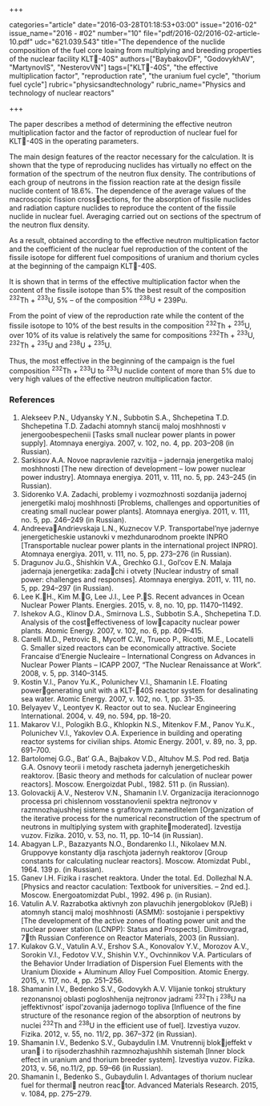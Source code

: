 +++

categories="article"
date="2016-03-28T01:18:53+03:00"
issue="2016-02"
issue_name="2016 - #02"
number="10"
file="pdf/2016-02/2016-02-article-10.pdf"
udc="621.039.543"
title="The dependence of the nuclide composition of the fuel core loaing from multiplying and breeding properties of the nuclear facility KLT-40S"
authors=["BaybakovDF", "GodovykhAV", "MartynovIS", "NesterovVN"]
tags=["KLT-40S", "the effective multiplication factor", "reproduction rate", "the uranium fuel cycle", "thorium fuel cycle"]
rubric="physicsandtechnology"
rubric_name="Physics and technology of nuclear reactors"

+++

The paper describes a method of determining the effective neutron multiplication factor and the factor of reproduction of nuclear fuel for KLT-40S in the operating parameters.

The main design features of the reactor necessary for the calculation. 
It is shown that the type of reproducing nuclides has virtually no effect on the formation of the spectrum of the neutron flux density. 
The contributions of each group of neutrons in the fission reaction rate at the design fissile nuclide content of 18.6%. 
The dependence of the average values of the macroscopic fission crosssections, for the absorption of fissile nuclides and radiation capture nuclides to reproduce the content of the fissile nuclide in nuclear fuel. 
Averaging carried out on sections of the spectrum of the neutron flux density.

As a result, obtained according to the effective neutron multiplication factor and the coefficient of the nuclear fuel reproduction of the content of the fissile isotope for different fuel compositions of uranium and thorium cycles at the beginning of the campaign KLT-40S.

It is shown that in terms of the effective multiplication factor when the content of the fissile isotope than 5% the best result of the composition <sup>232</sup>Th + <sup>233</sup>U, 5% – of the composition <sup>238</sup>U + 239Pu.

From the point of view of the reproduction rate while the content of the fissile isotope to 10% of the best results in the composition <sup>232</sup>Th + <sup>235</sup>U, over 10% of its value is relatively the same for compositions <sup>232</sup>Th + <sup>233</sup>U, <sup>232</sup>Th + <sup>235</sup>U and <sup>238</sup>U + <sup>235</sup>U.

Thus, the most effective in the beginning of the campaign is the fuel
composition <sup>232</sup>Th + <sup>233</sup>U to <sup>233</sup>U nuclide content of more than 5% due to very high values of the effective neutron multiplication factor.

### References

1. Alekseev P.N., Udyansky Y.N., Subbotin S.A., Shchepetina T.D. Shchepetina T.D. Zadachi atomnyh stancij maloj moshhnosti v jenergoobespechenii [Tasks small nuclear power plants in power supply]. Atomnaya energiya. 2007, v. 102, no. 4, pp. 203–208 (in Russian).
2. Sarkisov A.A. Novoe napravlenie razvitija – jadernaja jenergetika maloj moshhnosti [The new direction of development – low power nuclear power industry]. Atomnaya energiya. 2011, v. 111, no. 5, pp. 243–245 (in Russian).
3. Sidorenko V.A. Zadachi, problemy i vozmozhnosti sozdanija jadernoj jenergetiki maloj moshhnosti [Problems, challenges and opportunities of creating small nuclear power plants]. Atomnaya energiya. 2011, v. 111, no. 5, pp. 246–249 (in Russian).
4. AndreevaAndrievskaja L.N., Kuznecov V.P. Transportabel’nye jadernye jenergeticheskie ustanovki v mezhdunarodnom proekte INPRO [Transportable nuclear power plants in the international project INPRO]. Atomnaya energiya. 2011, v. 111, no. 5, pp. 273–276 (in Russian).
5. Dragunov Ju.G.‚ Shishkin V.A., Grechko G.I., Gol’cov E.N. Malaja jadernaja jenergetika: zadachi i otvety [Nuclear industry of small power: challenges and responses]. Atomnaya energiya. 2011, v. 111, no. 5, pp. 294–297 (in Russian).
6. Lee K.H., Kim M.G, Lee J.I., Lee P.S. Recent advances in Ocean Nuclear Power Plants. Energies. 2015, v. 8, no. 10, pp. 11470–11492.
7. Ishekov A.G., Klinov D.A., Smirnova L.S., Subbotin S.A., Shchepetina T.D. Analysis of the costeffectiveness of lowcapacity nuclear power plants. Atomic Energy. 2007, v. 102, no. 6, pp. 409–415.
8. Carelli M.D., Petrovic B., Mycoff C.W., Trueco P., Ricotti, M.E., Locatelli G. Smaller sized reactors can be economically attractive. Societe Francaise d’Energie Nucleaire – International Congress on Advances in Nuclear Power Plants – ICAPP 2007, “The Nuclear Renaissance at Work”. 2008, v. 5, pp. 3140–3145.
9. Kostin V.I., Panov Yu.K., Polunichev V.I., Shamanin I.E. Floating powergenerating unit with a KLT-40S reactor system for desalinating sea water. Atomic Energy. 2007, v. 102, no. 1, pp. 31–35.
10. Belyayev V., Leontyev K. Reactor out to sea. Nuclear Engineering International. 2004, v. 49, no. 594, pp. 18–20.
11. Makarov V.I., Pologikh B.G., Khlopkin N.S., Mitenkov F.M., Panov Yu.K., Polunichev V.I., Yakovlev O.A. Experience in building and operating reactor systems for civilian ships. Atomic Energy. 2001, v. 89, no. 3, pp. 691–700.
12. Bartolomej G.G., Bat’ G.A., Bajbakov V.D., Altuhov M.S. Pod red. Batja G.A. Osnovy teorii i metody rascheta jadernyh jenergeticheskih reaktorov. [Basic theory and methods for calculation of nuclear power reactors]. Moscow. Energoizdat Publ., 1982. 511 p. (in Russian).
13. Golovackij A.V., Nesterov V.N., Shamanin I.V. Organizacija iteracionnogo processa pri chislennom vosstanovlenii spektra nejtronov v razmnozhajushhej sisteme s grafitovym zamedlitelem [Organization of the iterative process for the numerical reconstruction of the spectrum of neutrons in multiplying system with graphitemoderated]. Izvestija vuzov. Fizika. 2010, v. 53, no. 11, pp. 10–14 (in Russian).
14. Abagyan L.P., Bazazyants N.O., Bondarenko I.I., Nikolaev M.N. Gruppovye konstanty dlja raschjota jadernyh reaktorov [Group constants for calculating nuclear reactors]. Moscow. Atomizdat Publ., 1964. 139 p. (in Russian).
15. Ganev I.H. Fizika i raschet reaktora. Under the total. Ed. Dollezhal N.A. [Physics and reactor caculation: Textbook for universities. – 2nd ed.]. Moscow. Energoatomizdat Publ., 1992. 496 p. (in Rusian).
16. Vatulin A.V. Razrabotka aktivnyh zon plavuchih jenergoblokov (PJeB) i atomnyh stancij maloj moshhnosti (ASMM): sostojanie i perspektivy [The development of the active zones of floating power unit and the nuclear power station (LCNPP): Status and Prospects]. Dimitrovgrad, 7th Russian Conference on Reactor Materials, 2003 (in Russian).
17. Kulakov G.V., Vatulin A.V., Ershov S.A., Konovalov Y.V., Morozov A.V., Sorokin V.I., Fedotov V.V., Shishin V.Y., Ovchinnikov V.A. Particulars of the Behavior Under Irradiation of Dispersion Fuel Elements with the Uranium Dioxide + Aluminum Alloy Fuel Composition. Atomic Energy. 2015, v. 117, no. 4, pp. 251–256.
18. Shamanin I.V., Bedenko S.V., Godovykh A.V. Vlijanie tonkoj struktury rezonansnoj oblasti pogloshhenija nejtronov jadrami <sup>232</sup>Th i <sup>238</sup>U na jeffektivnost’ ispol’zovanija jadernogo topliva [Influence of the fine structure of the resonance region of the absorption of neutrons by nuclei <sup>232</sup>Th and <sup>238</sup>U in the efficient use of fuel]. Izvestiya vuzov. Fizika. 2012, v. 55, no. 11/2, pp. 367–372 (in Russian).
19. Shamanin I.V., Bedenko S.V., Gubaydulin I.M. Vnutrennij blokjeffekt v uran i to rijsoderzhashhih razmnozhajushhih sistemah [Inner block effect in uranium and thorium breeder system]. Izvestiya vuzov. Fizika. 2013, v. 56, no.11/2, pp. 59–66 (in Russian).
20. Shamanin I., Bedenko S., Gubaydulin I. Advantages of thorium nuclear fuel for thermal neutron reactor. Advanced Materials Research. 2015, v. 1084, pp. 275–279.